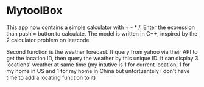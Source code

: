 # MytoolBox

This app now contains a simple calculator with + - * /. Enter the expression than push = button to calculate.
The model is written in C++, inspired by the 2 calculator problem on leetcode

Second function is the weather forecast. It query from yahoo via their API to get the location ID, then query the weather by 
this unique ID. It can display 3 locations' weather at same time (my intutive is 1 for current location, 1 for my home in US and 1 for my home in China but unfortuantely I don't have time to add a locating function to it)

